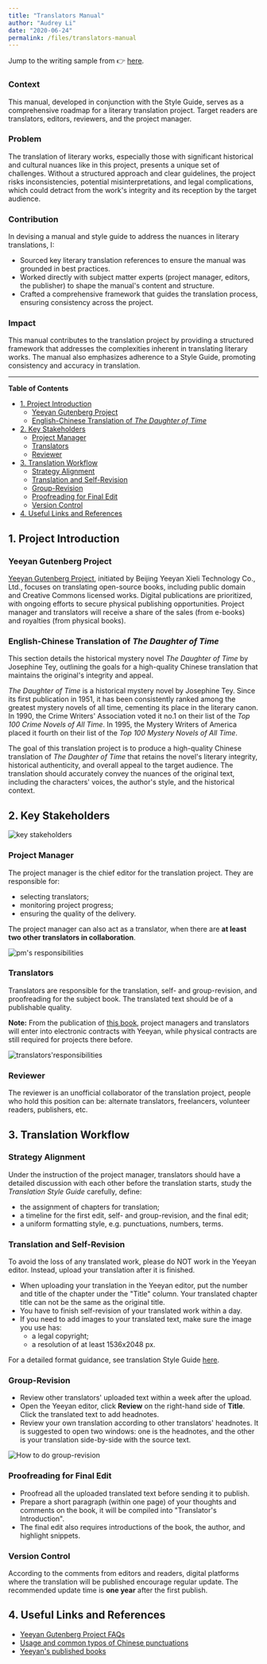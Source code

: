 ```yaml
---
title: "Translators Manual"
author: "Audrey Li"
date: "2020-06-24" 
permalink: /files/translators-manual
---
```


Jump to the writing sample from 👉 [here](#manual-content). 

### Context
This manual, developed in conjunction with the Style Guide, serves as a comprehensive roadmap for a literary translation project. Target readers are translators, editors, reviewers, and the project manager. 

### Problem
The translation of literary works, especially those with significant historical and cultural nuances like in this project, presents a unique set of challenges. Without a structured approach and clear guidelines, the project risks inconsistencies, potential misinterpretations, and legal complications, which could detract from the work's integrity and its reception by the target audience.

### Contribution
In devising a manual and style guide to address the nuances in literary translations, I:
- Sourced key literary translation references to ensure the manual was grounded in best practices.
- Worked directly with subject matter experts (project manager, editors, the publisher) to shape the manual's content and structure.
- Crafted a comprehensive framework that guides the translation process, ensuring consistency across the project.

### Impact 
This manual contributes to the translation project by providing a structured framework that addresses the complexities inherent in translating literary works. The manual also emphasizes adherence to a Style Guide, promoting consistency and accuracy in translation. 

---
<a id="manual-content"></a>

**Table of Contents**
- [1. Project Introduction](#1-project-introduction)
  - [Yeeyan Gutenberg Project](#yeeyan-gutenberg-project)
  - [English-Chinese Translation of *The Daughter of Time*](#english-chinese-translation-of-the-daughter-of-time)
- [2. Key Stakeholders](#2-key-stakeholders)
  - [Project Manager](#project-manager)
  - [Translators](#translators)
  - [Reviewer](#reviewer)
- [3. Translation Workflow](#3-translation-workflow)
  - [Strategy Alignment](#strategy-alignment)
  - [Translation and Self-Revision](#translation-and-self-revision)
  - [Group-Revision](#group-revision)
  - [Proofreading for Final Edit](#proofreading-for-final-edit)
  - [Version Control](#version-control)
- [4. Useful Links and References](#4-useful-links-and-references)


## 1. Project Introduction

### Yeeyan Gutenberg Project
[Yeeyan Gutenberg Project](http://g.yeeyan.com/), initiated by Beijing Yeeyan Xieli Technology Co., Ltd., focuses on translating open-source books, including public domain and Creative Commons licensed works. Digital publications are prioritized, with ongoing efforts to secure physical publishing opportunities. Project manager and translators will receive a share of the sales (from e-books) and royalties (from physical books).

### English-Chinese Translation of *The Daughter of Time*
This section details the historical mystery novel *The Daughter of Time* by Josephine Tey, outlining the goals for a high-quality Chinese translation that maintains the original's integrity and appeal.

*The Daughter of Time* is a historical mystery novel by Josephine Tey. Since its first publication in 1951, it has been consistently ranked among the greatest mystery novels of all time, cementing its place in the literary canon. In 1990, the Crime Writers' Association voted it no.1 on their list of the *Top 100 Crime Novels of All Time*. In 1995, the Mystery Writers of America placed it fourth on their list of the *Top 100 Mystery Novels of All Time*.

The goal of this translation project is to produce a high-quality Chinese translation of *The Daughter of Time* that retains the novel's literary integrity, historical authenticity, and overall appeal to the target audience. The translation should accurately convey the nuances of the original text, including the characters' voices, the author's style, and the historical context.

## 2. Key Stakeholders

![key stakeholders](images/key%20stakeholders.png)

### Project Manager
The project manager is the chief editor for the translation project. They are responsible for:
- selecting translators;
- monitoring project progress;
- ensuring the quality of the delivery.

The project manager can also act as a translator, when there are **at least two other translators in collaboration**. 

![pm's responsibilities](images/pm%20resp.png)

### Translators
Translators are responsible for the translation, self- and group-revision, and proofreading for the subject book. The translated text should be of a publishable quality. 

**Note:** From the publication of [this book](http://g.yeeyan.org/view/2513), project managers and translators will enter into electronic contracts with Yeeyan, while physical contracts are still required for projects there before. 

![translators'responsibilities](images/translators%20resp.png)

### Reviewer

The reviewer is an unofficial collaborator of the translation project, people who hold this position can be: alternate translators, freelancers, volunteer readers, publishers, etc.

## 3. Translation Workflow 

### Strategy Alignment
Under the instruction of the project manager, translators should have a detailed discussion with each other before the translation starts, study the *Translation Style Guide* carefully, define:
- the assignment of chapters for translation;
- a timeline for the first edit, self- and group-revision, and the final edit;
- a uniform formatting style, e.g. punctuations, numbers, terms.
  
### Translation and Self-Revision
To avoid the loss of any translated work, please do NOT work in the Yeeyan editor. Instead, upload your translation after it is finished. 
- When uploading your translation in the Yeeyan editor, put the number and title of the chapter under the "Title" column. Your translated chapter title can not be the same as the original title. 
- You have to finish self-revision of your translated work within a day. 
- If you need to add images to your translated text, make sure the image you use has:
  - a legal copyright;
  - a resolution of at least 1536x2048 px. 

For a detailed format guidance, see translation Style Guide [here](/my-web/files/translation-style-guide). 

### Group-Revision
- Review other translators' uploaded text within a week after the upload. 
- Open the Yeeyan editor, click **Review** on the right-hand side of **Title**. Click the translated text to add headnotes. 
- Review your own translation according to other translators' headnotes. It is suggested to open two windows: one is the headnotes, and the other is your translation side-by-side with the source text.
    
![How to do group-revision](images/group_revision.png)

### Proofreading for Final Edit
- Proofread all the uploaded translated text before sending it to publish.
- Prepare a short paragraph (within one page) of your thoughts and comments on the book, it will be compiled into "Translator's Introduction". 
- The final edit also requires introductions of the book, the author, and highlight snippets. 
  
### Version Control 
According to the comments from editors and readers, digital platforms where the translation will be published encourage regular update. The recommended update time is **one year** after the first publish. 

## 4. Useful Links and References 
- [Yeeyan Gutenberg Project FAQs](http://about.yeeyan.com/#/)
- [Usage and common typos of Chinese punctuations](https://reurl.cc/E1vVov)
- [Yeeyan's published books](http://g.yeeyan.com/books/onsale)